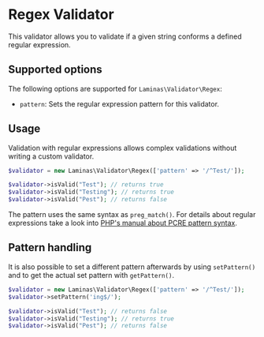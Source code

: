 # Regex Validator

This validator allows you to validate if a given string conforms a defined
regular expression.

## Supported options

The following options are supported for `Laminas\Validator\Regex`:

- `pattern`: Sets the regular expression pattern for this validator.

## Usage

Validation with regular expressions allows complex validations
without writing a custom validator.

```php
$validator = new Laminas\Validator\Regex(['pattern' => '/^Test/']);

$validator->isValid("Test"); // returns true
$validator->isValid("Testing"); // returns true
$validator->isValid("Pest"); // returns false
```

The pattern uses the same syntax as `preg_match()`. For details about regular
expressions take a look into [PHP's manual about PCRE pattern
syntax](http://php.net/reference.pcre.pattern.syntax).

## Pattern handling

It is also possible to set a different pattern afterwards by using
`setPattern()` and to get the actual set pattern with `getPattern()`.

```php
$validator = new Laminas\Validator\Regex(['pattern' => '/^Test/']);
$validator->setPattern('ing$/');

$validator->isValid("Test"); // returns false
$validator->isValid("Testing"); // returns true
$validator->isValid("Pest"); // returns false
```
